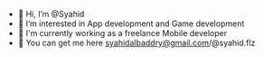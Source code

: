 - 👋 Hi, I’m @Syahid
- 👀 I’m interested in App development and Game development
- 🌱 I'm currently working as a freelance Mobile developer
- 🚀 You can get me here syahidalbaddry@gmail.com/@syahid.flz

<!---
Denuvo33/Denuvo33 is a ✨ special ✨ repository because its `README.md` (this file) appears on your GitHub profile.
You can click the Preview link to take a look at your changes.
--->
